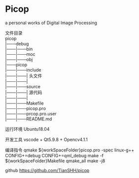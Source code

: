 # Picop

a personal works of Digital Image Processing

文件目录  
picop  
|───debug  
|───|───bin  
|───|───moc  
|───|───obj  
|───picop  
|───|───include  
|───|───| 头文件  
|───|───|  
|───|───source  
|───|───| 源代码  
|───|───|  
|───|───Makefile  
|───|───picop.pro  
|───|───prcop.pro.user  
|───|───README.md  

运行环境
Ubuntu18.04

开发工具
vscode + Qt5.9.8 + Opencv4.1.1

编译指令
qmake ${workSpaceFolder}picop.pro -spec linux-g++ CONFIG+=debug CONFIG+=qml_debug
make -f ${workSpaceFolder}Makefile qmake_all
make -j8

github
https://github.com/TianSHH/picop
